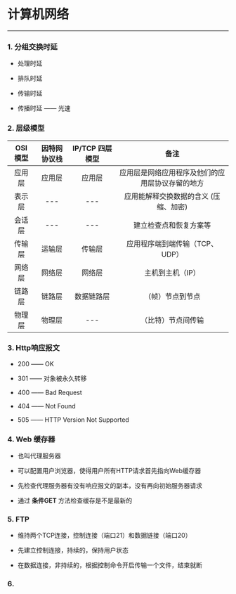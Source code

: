 # 计算机网络

---

### 1. 分组交换时延

- 处理时延

- 排队时延

- 传输时延

- 传播时延 —— 光速

### 2. 层级模型

| OSI 模型 | 因特网协议栈 | IP/TCP 四层模型 | 备注                       |
|:------:|:------:|:-----------:|:------------------------:|
| 应用层    | 应用层    | 应用层         | 应用层是网络应用程序及他们的应用层协议存留的地方 |
| 表示层    | ---    | ---         | 应用能解释交换数据的含义 (压缩、加密)     |
| 会话层    | ---    | ---         | 建立检查点和恢复方案等              |
| 传输层    | 运输层    | 传输层         | 应用程序端到端传输（TCP、UDP）       |
| 网络层    | 网络层    | 网络层         | 主机到主机（IP）                |
| 链路层    | 链路层    | 数据链路层       | （帧）节点到节点                 |
| 物理层    | 物理层    | ---         | （比特）节点间传输                |

### 3. Http响应报文

- 200 —— OK

- 301 —— 对象被永久转移

- 400 —— Bad Request

- 404 —— Not Found

- 505 —— HTTP Version Not Supported

### 4. Web 缓存器

- 也叫代理服务器

- 可以配置用户浏览器，使得用户所有HTTP请求首先指向Web缓存器

- 先检查代理服务器有没有响应报文的副本，没有再向初始服务器请求

- 通过 __条件GET__ 方法检查缓存是不是最新的



### 5. FTP

- 维持两个TCP连接，控制连接（端口21）和数据链接（端口20）

- 先建立控制连接，持续的，保持用户状态

- 在数据连接，非持续的，根据控制命令开启传输一个文件，结束就断



### 6.

### 

